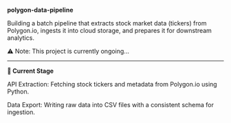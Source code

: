 **polygon-data-pipeline**

Building a batch pipeline that extracts stock market data (tickers) from Polygon.io, ingests it into cloud storage,
and prepares it for downstream analytics.

⚠️ Note: This project is currently ongoing...

______________________________________________________________________________________________________________________________________

**🚀 Current Stage**

API Extraction: Fetching stock tickers and metadata from Polygon.io using Python.

Data Export: Writing raw data into CSV files with a consistent schema for ingestion.
